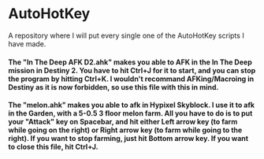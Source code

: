# AutoHotKey
A repository where I will put every single one of the AutoHotKey scripts I have made.



#### The "In The Deep AFK D2.ahk" makes you able to AFK in the In The Deep mission in Destiny 2. You have to hit Ctrl+J for it to start, and you can stop the program by hitting Ctrl+K. I wouldn't recommand AFKing/Macroing in Destiny as it is now forbidden, so use this file with this in mind.


#### The "melon.ahk" makes you able to afk in Hypixel Skyblock. I use it to afk in the Garden, with a 5-0.5 3 floor melon farm. All you have to do is to put your "Attack" key on Spacebar, and hit either Left arrow key (to farm while going on the right) or Right arrow key (to farm while going to the right). If you want to stop farming, just hit Bottom arrow key. If you want to close this file, hit Ctrl+J.
